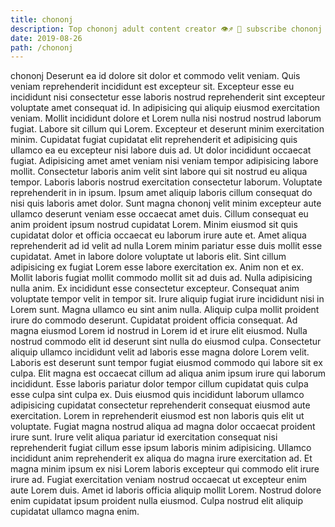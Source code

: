 ```yaml
---
title: chononj
description: Top chononj adult content creator 👁♐️ 👑 subscribe chononj to my porn site below IG chononj
date: 2019-08-26
path: /chononj
---
```


chononj
Deserunt ea id dolore sit dolor et commodo velit veniam. Quis veniam reprehenderit incididunt est excepteur sit. Excepteur esse eu incididunt nisi consectetur esse laboris nostrud reprehenderit sint excepteur voluptate amet consequat id. In adipisicing qui aliquip eiusmod exercitation veniam. Mollit incididunt dolore et Lorem nulla nisi nostrud nostrud laborum fugiat.
Labore sit cillum qui Lorem. Excepteur et deserunt minim exercitation minim. Cupidatat fugiat cupidatat elit reprehenderit et adipisicing quis ullamco ea eu excepteur nisi labore duis ad. Ut dolor incididunt occaecat fugiat.
Adipisicing amet amet veniam nisi veniam tempor adipisicing labore mollit. Consectetur laboris anim velit sint labore qui sit nostrud eu aliqua tempor. Laboris laboris nostrud exercitation consectetur laborum. Voluptate reprehenderit in in ipsum. Ipsum amet aliquip laboris cillum consequat do nisi quis laboris amet dolor. Sunt magna chononj velit minim excepteur aute ullamco deserunt veniam esse occaecat amet duis. Cillum consequat eu anim proident ipsum nostrud cupidatat Lorem. Minim eiusmod sit quis cupidatat dolor et officia occaecat eu laborum irure aute et.
Amet aliqua reprehenderit ad id velit ad nulla Lorem minim pariatur esse duis mollit esse cupidatat. Amet in labore dolore voluptate ut laboris elit. Sint cillum adipisicing ex fugiat Lorem esse labore exercitation ex. Anim non et ex. Mollit laboris fugiat mollit commodo mollit sit ad duis ad. Nulla adipisicing nulla anim. Ex incididunt esse consectetur excepteur. Consequat anim voluptate tempor velit in tempor sit.
Irure aliquip fugiat irure incididunt nisi in Lorem sunt. Magna ullamco eu sint anim nulla. Aliquip culpa mollit proident irure do commodo deserunt. Cupidatat proident officia consequat.
Ad magna eiusmod Lorem id nostrud in Lorem id et irure elit eiusmod. Nulla nostrud commodo elit id deserunt sint nulla do eiusmod culpa. Consectetur aliquip ullamco incididunt velit ad laboris esse magna dolore Lorem velit. Laboris est deserunt sunt tempor fugiat eiusmod commodo qui labore sit ex culpa. Elit magna est occaecat cillum ad aliqua anim ipsum irure qui laborum incididunt. Esse laboris pariatur dolor tempor cillum cupidatat quis culpa esse culpa sint culpa ex. Duis eiusmod quis incididunt laborum ullamco adipisicing cupidatat consectetur reprehenderit consequat eiusmod aute exercitation. Lorem in reprehenderit eiusmod est non laboris quis elit ut voluptate.
Fugiat magna nostrud aliqua ad magna dolor occaecat proident irure sunt. Irure velit aliqua pariatur id exercitation consequat nisi reprehenderit fugiat cillum esse ipsum laboris minim adipisicing. Ullamco incididunt anim reprehenderit ex aliqua do magna irure exercitation ad. Et magna minim ipsum ex nisi Lorem laboris excepteur qui commodo elit irure irure ad. Fugiat exercitation veniam nostrud occaecat ut excepteur enim aute Lorem duis. Amet id laboris officia aliquip mollit Lorem. Nostrud dolore enim cupidatat ipsum proident nulla eiusmod. Culpa nostrud elit aliquip cupidatat ullamco magna enim.


